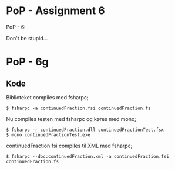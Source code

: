 # PoP - Assignment 6
PoP - 6i

Don't be stupid...

# PoP - 6g


## Kode


Biblioteket compiles med fsharpc;

	$ fsharpc -a continuedFraction.fsi continuedFraction.fs


Nu compiles testen med fsharpc og køres med mono;

	$ fsharpc -r continuedFraction.dll continuedFractionTest.fsx
	$ mono continuedFractionTest.exe


continuedFraction.fsi compiles til XML med fsharpc;

	$ fsharpc --doc:continuedFraction.xml -a continuedFraction.fsi continuedFraction.fs
